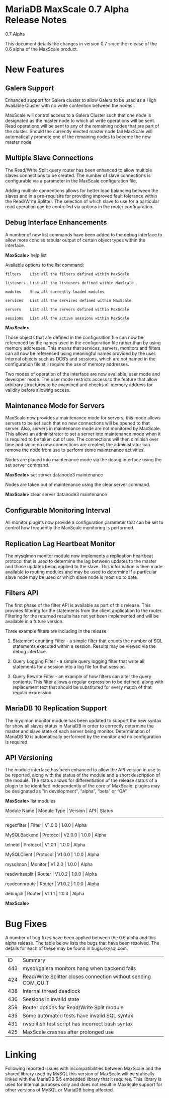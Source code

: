 # MariaDB MaxScale 0.7 Alpha Release Notes

0.7 Alpha

This document details the changes in version 0.7 since the release of the 0.6 alpha of the MaxScale product.

# New Features

## Galera Support

Enhanced support for Galera cluster to allow Galera to be used as a High Available Cluster with no write contention between the nodes..

MaxScale will control access to a Galera Cluster such that one node is designated as the master node to which all write operations will be sent. Read operations will be sent to any of the remaining nodes that are part of the cluster. Should the currently elected master node fail MaxScale will automatically promote one of the remaining nodes to become the new master node.

## Multiple Slave Connections

The Read/Write Split query router has been enhanced to allow multiple slaves connections to be created. The number of slave connections is configurable via a parameter in the MaxScale configuration file.

Adding multiple connections allows for better load balancing between the slaves and in a pre-requisite for providing improved fault tolerance within the Read/Write Splitter. The selection of which slave to use for a particular read operation can be controlled via options in the router configuration.

## Debug Interface Enhancements

A number of new list commands have been added to the debug interface to allow more concise tabular output of certain object types within the interface.

**MaxScale>** help list

Available options to the list command:

    filters    List all the filters defined within MaxScale

    listeners  List all the listeners defined within MaxScale

    modules    Show all currently loaded modules

    services   List all the services defined within MaxScale

    servers    List all the servers defined within MaxScale

    sessions   List all the active sessions within MaxScale

**MaxScale>** 

Those objects that are defined in the configuration file can now be referenced by the names used in the configuration file rather than by using memory addresses. This means that services, servers, monitors and filters can all now be referenced using meaningful names provided by the user. Internal objects such as DCB’s and sessions, which are not named in the configuration file still require the use of memory addresses.

Two modes of operation of the interface are now available, user mode and developer mode. The user mode restricts access to the feature that allow arbitrary structures to be examined and checks all memory address for validity before allowing access. 

## Maintenance Mode for Servers

MaxScale now provides a maintenance mode for servers, this mode allows servers to be set such that no new connections will be opened to that server. Also, servers in maintenance mode are not monitored by MaxScale. This allows an administrator to set a server into maintenance mode when it is required to be taken out of use. The connections will then diminish over time and since no new connections are created, the administrator can remove the node from use to perform some maintenance activities.

Nodes are placed into maintenance mode via the debug interface using the set server command.

**MaxScale>** set server datanode3 maintenance

Nodes are taken out of maintenance using the clear server command.

**MaxScale>** clear server datanode3 maintenance 

## Configurable Monitoring Interval

All monitor plugins now provide a configuration parameter that can be set to control how frequently the MaxScale monitoring is performed.

## Replication Lag Heartbeat Monitor

The mysqlmon monitor module now implements a replication heartbeat protocol that is used to determine the lag between updates to the master and those updates being applied to the slave. This information is then made available to routing modules and may be used to determine if a particular slave node may be used or which slave node is most up to date.

## Filters API

The first phase of the filter API is available as part of this release. This provides filtering for the statements from the client application to the router. Filtering for the returned results has not yet been implemented and will be available in a future version.

Three example filters are including in the release

1. Statement counting Filter - a simple filter that counts the number of SQL statements executed within a session. Results may be viewed via the debug interface.

2. Query Logging Filter - a simple query logging filter that write all statements for a session into a log file for that session.

3. Query Rewrite Filter - an example of how filters can alter the query contents. This filter allows a regular expression to be defined, along with replacement text that should be substituted for every match of that regular expression.

## MariaDB 10 Replication Support

The myqlmon monitor module has been updated to support the new syntax for show all slaves status in MariaDB in order to correctly determine the master and slave state of each server being monitor. Determination of MariaDB 10 is automatically performed by the monitor and no configuration is required.

## API Versioning

The module interface has been enhanced to allow the API version in use to be reported, along with the status of the module and a short description of the module. The status allows for differentiation of the release status of a plugin to be identified independently of the core of MaxScale. plugins may be designated as "in development", “alpha”, “beta” or “GA”.

**MaxScale>** list modules

Module Name     | Module Type | Version | API   | Status

----------------------------------------------------------------

regexfilter     | Filter      | V1.0.0  | 1.0.0 | Alpha

MySQLBackend    | Protocol    | V2.0.0  | 1.0.0 | Alpha

telnetd         | Protocol    | V1.0.1  | 1.0.0 | Alpha

MySQLClient     | Protocol    | V1.0.0  | 1.0.0 | Alpha

mysqlmon        | Monitor     | V1.2.0  | 1.0.0 | Alpha

readwritesplit  | Router      | V1.0.2  | 1.0.0 | Alpha

readconnroute   | Router      | V1.0.2  | 1.0.0 | Alpha

debugcli        | Router      | V1.1.1  | 1.0.0 | Alpha

**MaxScale>** 

# Bug Fixes

A number of bug fixes have been applied between the 0.6 alpha and this alpha release. The table below lists the bugs that have been resolved. The details for each of these may be found in bugs.skysql.com.

<table>
  <tr>
    <td>ID</td>
    <td>Summary</td>
  </tr>
  <tr>
    <td>443</td>
    <td>mysql/galera monitors hang when backend fails</td>
  </tr>
  <tr>
    <td>424</td>
    <td>Read/Write Splitter closes connection without sending COM_QUIT</td>
  </tr>
  <tr>
    <td>438</td>
    <td>Internal thread deadlock</td>
  </tr>
  <tr>
    <td>436</td>
    <td>Sessions in invalid state</td>
  </tr>
  <tr>
    <td>359</td>
    <td>Router options for Read/Write Split module</td>
  </tr>
  <tr>
    <td>435</td>
    <td>Some automated tests have invalid SQL syntax</td>
  </tr>
  <tr>
    <td>431</td>
    <td>rwsplit.sh test script has incorrect bash syntax</td>
  </tr>
  <tr>
    <td>425</td>
    <td>MaxScale crashes after prolonged use</td>
  </tr>
</table>


# Linking

Following reported issues with incompatibilities between MaxScale and the shared library used by MySQL this version of MaxScale will be statically linked with the MariaDB 5.5 embedded library that it requires. This library is used for internal purposes only and does not result in MaxScale support for other versions of MySQL or MariaDB being affected.

